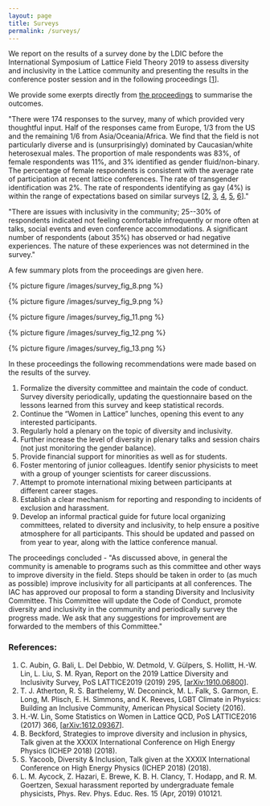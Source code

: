```yaml
---
layout: page
title: Surveys
permalink: /surveys/
---
```


We report on the results of a survey done by the LDIC before the International
Symposium of Lattice Field Theory 2019 to assess diversity and inclusivity in
the Lattice community and presenting the results in the conference poster
session and in the following proceedings [[1](#references)].

We provide some exerpts directly from [the proceedings](https://arxiv.org/abs/1910.06800v1) to summarise the outcomes.

"There were 174 responses to the survey, many of which provided very thoughtful
input. Half of the responses came from Europe, 1/3 from the US and the remaining
1/6 from Asia/Oceania/Africa. We find that the field is not particularly diverse
and is (unsurprisingly) dominated by Caucasian/white heterosexual males. The
proportion of male respondents was 83%, of female respondents was 11%, and 3%
identified as gender fluid/non-binary. The percentage of female respondents
is consistent with the average rate of participation at recent lattice conferences.
The rate of transgender identification was 2%. The rate of respondents identifying
as gay (4%) is within the range of expectations based on similar surveys
[[2](#references), [3](#references), [4](#references), [5](#references), [6](#references)]."

"There are issues with inclusivity in the community; 25--30% of respondents
indicated not feeling comfortable infrequently or more often at talks, social
events and even conference accommodations. A significant number of respondents
(about 35%) has observed or had negative experiences. The nature of these
experiences was not determined in the survey."

A few summary plots from the proceedings are given here.

{% picture figure /images/survey_fig_8.png %}

{% picture figure /images/survey_fig_9.png %}

{% picture figure /images/survey_fig_11.png %}

{% picture figure /images/survey_fig_12.png %}

{% picture figure /images/survey_fig_13.png %}

In these proceedings the following recommendations were made based on the results of the survey.
  1. Formalize the diversity committee and maintain the code of conduct. Survey diversity periodically, updating the questionnaire based on the lessons learned from this survey and keep statistical records.
  2. Continue the “Women in Lattice” lunches, opening this event to any interested participants.
  3. Regularly hold a plenary on the topic of diversity and inclusivity.
  4. Further increase the level of diversity in plenary talks and session chairs (not just monitoring the gender balance).
  5. Provide financial support for minorities as well as for students.
  6. Foster mentoring of junior colleagues. Identify senior physicists to meet with a group of younger scientists for career discussions.
  7. Attempt to promote international mixing between participants at different career stages.
  8. Establish a clear mechanism for reporting and responding to incidents of exclusion and harassment.
  9. Develop an informal practical guide for future local organizing committees, related to diversity and inclusivity, to help ensure a positive atmosphere for all participants. This should be updated and passed on from year to year, along with the lattice conference manual.

The proceedings concluded - "As discussed above, in general the community is amenable to programs such as
this committee and other ways to improve diversity in the field. Steps should be taken in order to
(as much as possible) improve inclusivity for all participants at all conferences.
The IAC has approved our proposal to form a standing Diversity and Inclusivity Committee. This Committee
will update the Code of Conduct, promote diversity and inclusivity in the community and periodically
survey the progress made. We ask that any suggestions for improvement are forwarded to the members of this Committee."

### References:
 1. C. Aubin, G. Bali, L. Del Debbio, W. Detmold, V. Gülpers, S. Hollitt, H.-W. Lin, L. Liu,
    S. M. Ryan, Report on the 2019 Lattice Diversity and Inclusivity Survey, PoS LATTICE2019
    (2019) 295, [[arXiv:1910.06800](https://arxiv.org/abs/1910.06800v1)].
 2. T. J. Atherton, R. S. Barthelemy, W. Deconinck, M. L. Falk, S. Garmon, E. Long, M. Plisch,
    E. H. Simmons, and K. Reeves, LGBT Climate in Physics: Building an Inclusive Community, American Physical Society (2016).
 3. H.-W. Lin, Some Statistics on Women in Lattice QCD, PoS LATTICE2016 (2017) 366, [[arXiv:1612.09367](https://arxiv.org/abs/1612.09367)].
 4. B. Beckford, Strategies to improve diversity and inclusion in physics, Talk given at the XXXIX International Conference on High Energy Physics (ICHEP 2018) (2018).
 5. S. Yacoob, Diversity & Inclusion, Talk given at the XXXIX International Conference on High Energy Physics (ICHEP 2018) (2018).
 6. L. M. Aycock, Z. Hazari, E. Brewe, K. B. H. Clancy, T. Hodapp, and R. M. Goertzen, Sexual harassment reported by undergraduate female physicists, Phys. Rev. Phys. Educ. Res. 15 (Apr, 2019) 010121.
